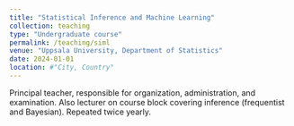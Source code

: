 ```yaml
---
title: "Statistical Inference and Machine Learning"
collection: teaching
type: "Undergraduate course"
permalink: /teaching/siml
venue: "Uppsala University, Department of Statistics"
date: 2024-01-01
location: #"City, Country"
---
```


Principal teacher, responsible for organization, administration, and examination. Also lecturer on course block covering inference (frequentist and Bayesian). Repeated twice yearly.